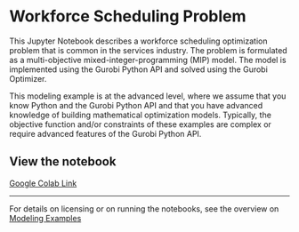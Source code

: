 # Workforce Scheduling Problem

This  Jupyter Notebook describes a workforce scheduling optimization problem that is common in the services industry. 
The problem is formulated as a multi-objective mixed-integer-programming (MIP) model.
The model is implemented using the Gurobi Python API and solved using the Gurobi Optimizer. 

This modeling example is at the advanced level, where we assume that you know Python and the Gurobi Python API and 
that you have advanced knowledge of building mathematical optimization models. Typically, the objective function 
and/or constraints of these examples are complex or require advanced features of the Gurobi Python API.


## View the notebook

[Google Colab Link](https://colab.research.google.com/github/Gurobi/modeling-examples/blob/master/workforce/workforce_scheduling.ipynb)

----
For details on licensing or on running the notebooks, see the overview on [Modeling Examples](../)
